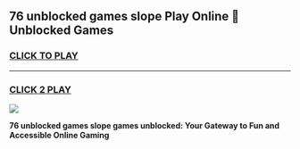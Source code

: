 
## 76 unblocked games slope Play Online 👋 Unblocked Games
<h3>
<a href="https://premium.freeplayer.one?title=76_unblocked_games_slope&ref=19F">CLICK TO PLAY</a></h3>
<hr>

<h3>
<a href="https://premium.freeplayer.one?title=76_unblocked_games_slope&ref=19F">CLICK 2 PLAY</a>
  
</h3>

<a href="https://premium.freeplayer.one?title=76_unblocked_games_slope&ref=19F"><img src="https://clearcache.store/games.png"></a>


**76 unblocked games slope games unblocked: Your Gateway to Fun and Accessible Online Gaming**
